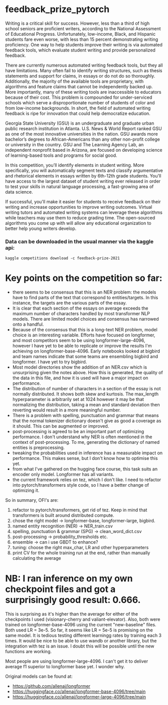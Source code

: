 # feedback_prize_pytorch

Writing is a critical skill for success. However, less than a third of high school seniors are proficient writers, according to the National Assessment of Educational Progress. Unfortunately, low-income, Black, and Hispanic students fare even worse, with less than 15 percent demonstrating writing proficiency. One way to help students improve their writing is via automated feedback tools, which evaluate student writing and provide personalized feedback.

There are currently numerous automated writing feedback tools, but they all have limitations. Many often fail to identify writing structures, such as thesis statements and support for claims, in essays or do not do so thoroughly. Additionally, the majority of the available tools are proprietary, with algorithms and feature claims that cannot be independently backed up. More importantly, many of these writing tools are inaccessible to educators because of their cost. This problem is compounded for under-serviced schools which serve a disproportionate number of students of color and from low-income backgrounds. In short, the field of automated writing feedback is ripe for innovation that could help democratize education.

Georgia State University (GSU) is an undergraduate and graduate urban public research institution in Atlanta. U.S. News & World Report ranked GSU as one of the most innovative universities in the nation. GSU awards more bachelor’s degrees to African-Americans than any other non-profit college or university in the country. GSU and The Learning Agency Lab, an independent nonprofit based in Arizona, are focused on developing science of learning-based tools and programs for social good.

In this competition, you’ll identify elements in student writing. More specifically, you will automatically segment texts and classify argumentative and rhetorical elements in essays written by 6th-12th grade students. You'll have access to the largest dataset of student writing ever released in order to test your skills in natural language processing, a fast-growing area of data science.

If successful, you'll make it easier for students to receive feedback on their writing and increase opportunities to improve writing outcomes. Virtual writing tutors and automated writing systems can leverage these algorithms while teachers may use them to reduce grading time. The open-sourced algorithms you come up with will allow any educational organization to better help young writers develop.

### Data can be downloaded in the usual manner via the kaggle api:
```kaggle competitions download -c feedback-prize-2021```

# Key points on the competition so far:
- there seems to be consensus that this is an NER problem: the models have to find parts of the text that correspond 
to entities/targets. In this instance, the targets are the various parts of the essay.
- It is clear that each section of the essays on average exceeds the maximum number of characters handled by most 
transformer NLP models. There are limited model choices and consensus has narrowed onto a handful.
- Because of the consensus that this is a long-text NER problem, model choice is an interesting variable. Efforts have 
focused on longformer, and most competitors seem to be using longformer-large-4096, however I have yet to be able to 
replicate or improve the results I'm achieving on longformer-base-4096. Early notebooks looked at bigbird and team names 
indicate that some teams are ensembling bigbird and longformer. I have yet to try bigbird.
- Most model directories show the addition of an NER.csv which is unsurprising given the notes above. How this is 
generated, the quality of the data in this file, and how it is used will have a major impact on performance. 
- The distribution of number of characters in a section of the essay is not normally distributed. It shows both skew and 
kurtosis. The max_length hyperparameter is arbitrarily set at 1024 however it may be that normalizing the distribution, 
taking a mean and standard deviation then reverting would result in a more meaningful number.
- There is a problem with spelling, punctuation and grammar that means that the normal tokenizer dictionary doesn't give 
as good a coverage as it should. This can be augmented or improved.
- post-processing is agreed to be an important part of optimizing performance. I don't understand why NER is often 
mentioned in the context of post-processing. To me, generating the dictionary of named entities is preprocessing.
- tweaking the probabilities used in inference has a measurable impact on performance. This makes sense, but I don't know 
how to optimise this yet.
- from what I've gathered on the hugging face course, this task suits an encoder only model. Longformer has all variants.
- the current framework relies on tez, which I don't like. I need to refactor into pytorch/transformers style code, so 
I have a better change of optimizing it.

So in summary, OFI's are:
1) refactor to pytorch/transformers, get rid of tez. Keep in mind that transformers is built around distributed compute.
2) chose the right model -> longformer-base, longformer-large, bigbird.
3) named entity recognition (NER) -> NER_train.csv
4) spelling, punctuation & grammar (SPG) -> clean_word_dict.csv
5) post-processing -> probability_thresholds etc.
6) ensemble -> can i use GBDT to enhance?
7) tuning: choose the right max_char, LR and other hyperparameters
8) print CV for the whole training run at the end, rather than manually calculating the average

# NB: I ran inference on my own checkpoint files and  got a surprisingly good result: 0.666. 
This is surprising as it's higher than the average for either of the checkpoints I used 
(visionary-cherry and valiant-elevator). Also, both were trained on longformer-base-4096 using the current 
"new-baseline" files. Both used LR = 3e-5. So far, it seems like LR = 5e-5 is promising on the same model. It is tedious 
testing different learningg rates by training each 3 times. It would be nice to be able to use wandb or another library, 
but the integration with tez is an issue. I doubt this will be possible until the new functions are working.

Most people are using longformer-large-4096. I can't get it to deliver average f1 superior to longformer base yet. I
wonder why.

Original models can be found at:
- https://github.com/allenai/longformer
- https://huggingface.co/allenai/longformer-base-4096/tree/main
- https://huggingface.co/allenai/longformer-large-4096/tree/main
